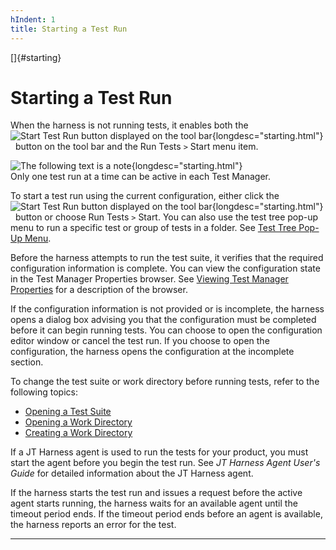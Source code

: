 ```yaml
---
hIndent: 1
title: Starting a Test Run
---
```


[]{#starting}

# Starting a Test Run

When the harness is not running tests, it enables both the ![Start Test Run button displayed on the
tool bar](../../images/runTests_button.gif){longdesc="starting.html"}   button on the tool bar and
the Run Tests ` > ` Start menu item.

![The following text is a note](../../images/hg_note.gif){longdesc="starting.html"}\
Only one test run at a time can be active in each Test Manager.

To start a test run using the current configuration, either click the ![Start Test Run button
displayed on the tool bar](../../images/runTests_button.gif){longdesc="starting.html"}   button or
choose Run Tests `>` Start. You can also use the test tree pop-up menu to run a specific test or
group of tests in a folder. See [Test Tree Pop-Up Menu](../ui/popupmenu.html).

Before the harness attempts to run the test suite, it verifies that the required configuration
information is complete. You can view the configuration state in the Test Manager Properties
browser. See [Viewing Test Manager Properties](../execProps/dialog.html) for a description of the
browser.

If the configuration information is not provided or is incomplete, the harness opens a dialog box
advising you that the configuration must be completed before it can begin running tests. You can
choose to open the configuration editor window or cancel the test run. If you choose to open the
configuration, the harness opens the configuration at the incomplete section.

To change the test suite or work directory before running tests, refer to the following topics:

-   [Opening a Test Suite](../start/openTestSuite.html)
-   [Opening a Work Directory](../start/openDirectory.html)
-   [Creating a Work Directory](../start/createDirectory.html)

If a JT Harness agent is used to run the tests for your product, you must start the agent before you
begin the test run. See *JT Harness Agent User\'s Guide* for detailed information about the JT
Harness agent.

If the harness starts the test run and issues a request before the active agent starts running, the
harness waits for an available agent until the timeout period ends. If the timeout period ends
before an agent is available, the harness reports an error for the test.

----------------------------------------------------------------------------------------------------


